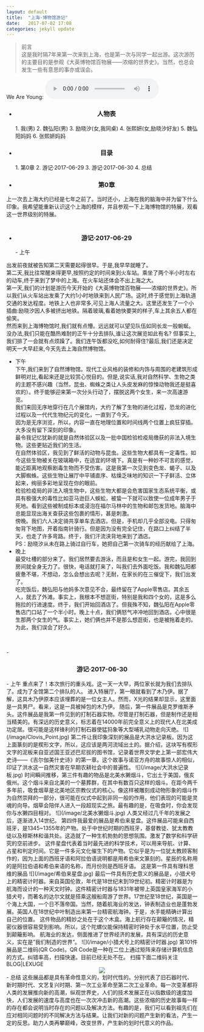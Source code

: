 ```yaml
---
layout: default
title:  "上海·博物馆游记"
date:   2017-07-02 17:08
categories: jekyll update
---
```

> 前言  
这是我时隔7年来第一次来到上海，也是第一次与同学一起出游。这次游历的主要目的是参观《大英博物馆百物展——浓缩的世界史》。当然，也总会发生一些有意思的事亦或误会。

We Are Young: <audio src="/music/We Are Young.mp3" controls="controls" loop="loop"></audio>  

- <center><h3><b>人物表</b></h3></center>
  1. 我(男)  
  2. 魏弘阳(男)
  3. 励晓汐(女,我同桌)
  4. 张熙妍(女,励晓汐好友)
  5. 魏弘阳妈妈
  6. 张熙妍妈妈  
- <center><h3><b>目录</b></h3></center>  
  1. 第0章
  2. 游记·2017-06-29  
  3. 游记·2017-06-30  
  4. 总结  

- <center><h3><b>第0章</b></h3></center>  
上一次去上海大约已经是七年之前了。当时还小，上海在我的脑海中并为留下什么印象。我希望能重新认识这个上海的模样，并且参观一下上海博物馆的特展，观看这一世界级别的特展。
<br><br>
- <center><h3><b>游记·2017-06-29</b></h3></center>  
  - 上午  
出发前夜就被告知第二天需要起得很早。于是,我早早就睡了。  
第二天,我比往常醒来得更早,按照约定的时间来到火车站。乘坐了两个半小时左右的动车,终于来到了梦中的上海。在火车站还体会不出上海之大。  
第一天,我们的计划是游历今天开始的《大英博物馆百物展——浓缩的世界史》。所以我们从火车站出发乘了大约1小时地铁来到人民广场。这时,终于感觉到上海轨道交通的发达程度。地铁上人也非常多,可见上海人流量之大。这里还发生了一个小插曲:励晓汐因人多被挤出地铁。隔着玻璃,看着她快要哭的样子,车上其余五人都在偷笑。  
然而来到上海博物馆时,我们就有点懵。远远就可以望见队伍如同长龙一般蜿蜒。没办法,我们只能在酷热难耐的正午十分去排队,谁让这次展览如此有名?
但事实上,我们排了一会就有点烦躁了。我们连午饭都没吃,如何耐得住?最后,我们还是决定明天一大早赶来,今天先去上海自然博物馆。  

  - 下午  
下午,我们来到了自然博物馆。现代工业风格的装修和内饰与周围的老建筑形成鲜明对比,看起来还是比较赏心悦目的。但是,说实话,我对自然科学、生物之类的主题不感兴趣（当然，昆虫、蜘蛛之类让人头皮发麻的惊悚动物我还是挺喜欢的）。终于能够迎来第一次分头行动了，摆脱这两个女生，来一次高速游览。  
我们来回无序地穿行在几个展馆内，大约了解了生物的进化过程，恐龙的进化过程以及一代代生物纪元的变化，一直到了今天。  
因为是无序浏览，所以，内容一直在地理位置和时间线两个位置上疯狂穿插。大多没有留下深刻的印象。  
最令我记忆犹新的就是自然体验区以及一批中国检验检疫局缴获的非法入境生物。这些更贴近我们的生活。  
在自然体验区，我见到了鲜活的动物与昆虫。这些生物大都具有一定毒性。如今这些生物被关在玻璃箱中，在适宜的环境下。真是有一种妙不可言的感觉，能近距离地观察剧毒生物而不受伤害。这是我第一次见到变色龙、蝎子、以及大脚蜘蛛。这些生物让展厅中平铺直序、枯燥乏味地的知识一下子鲜活、立体起来，绚丽多彩地呈现在你的眼前。  
检验检疫局的非法入境生物中，这些生物大都是会危害国家生态系统平衡，或具有极强大的毒性比如亚马逊巨人蜈蚣，被蛰一下就可以致使一位成年男子于死地。看到这些被制成标本或浸泡在福尔马林中的生物和邮包发货地。脑海中总能显现出海关查获这些包裹的情形，甚是刺激。  
傍晚。我们六人决定骑共享单车去酒店。但是，手机却几乎全部没电。只得匆匆背下地图，开着指南针骑行。但是因为没有完全记住，在路口上纠结了半天，也走了许多弯路。终于，我们汗流浃背地来到了酒店。  
PS：励晓汐从未在路上骑过自行车，她把自己第一次骑车的经历献给了上海。
  - 晚上  
最受吐槽的部分来了。我们居然要去游泳，而且是和女生一起。游完，我回到房间就全身无力了。很快，电话就打来了，叫我们去外面吃饭。我和魏弘阳都疲惫不堪，不想动，怎么会想出去呢？无耐，在家长的在三催促下，我们出发了。  
吃完饭后，魏弘阳与他妈多次意见不合，最终留在了Apple零售店。其余五人，就去了外滩。事实上，我根本不想逛街，特别是我和四个女的，这是多么拖拉的行进速度。终于，我们开始回酒店了。但我殊不知，魏弘阳在Apple零售店门口站了一个半小时。晚上十点，我们俩怒气冲冲地回到酒店。心中很是生那两个女生的气。事实上，她们俩也并不是那么想逛街，也是被拖着走的。为此，我们误会了好久。  
<br>
<br>
- <center><h3><b>游记·2017-06-30</b></h3></center>  
  - 上午  
重点来了！本次旅行的重头戏。这一天一大早，两位家长就为我们去排队了。成为了全馆第二个排队的人。  
进入特展厅，第一眼就看到了木乃伊。据了解，这具木乃伊原本应该埋葬的是一位女主人。然而，X光的结果却显示，这里面是一具男尸。看来，这是一具被掉包的木乃伊。  
随后，第一件展品是克罗维斯矛头。这件展品是我第一件见到的打制石器实物。尽管是打制石器，但是制作还是相当精美的。有深远的历史意义，标志着在14000年前完全意义上的现代人在北美成功定居。很可能是这样锋利的打制石器使猛犸象等大型哺乳动物走向灭绝。  
![](/image/Clovis_Point.jpg)  
第二件让我印象深刻的展品是大洪水记录板。因为这上面篆刻的是楔形文字，所以，这应该是两河流域出土的。据介绍，这块写有楔形文字的泥板来自亚述国王亚述巴尼拔的图书馆，记录着世界文学史上第一部宏伟大史诗——《吉尔伽美什史诗》的第一章。这个故事与诺亚方舟的故事惊人的相似，印证了洪水这一自然灾害在早期农耕社会中的普遍性。  
![](/image/大洪水记录板.jpg)  
时间瞬间推移，第三件有趣的物品是北美水獭烟斗，它出土于美国，俄亥俄州。这个烟斗来自北美的一个墓葬群，在其中有数百只这样的烟斗。在距今两千多年前，吸食烟草是北美地区宗教仪式的核心。像这样被雕刻成动物形象的烟斗作为自然崇拜的一部分，很可能在仪式中起到非同一般的作用，他们表现的可能是灵魂的向导。烟草会陪伴人进入一段超现实之旅。最有趣的是，在吸食时，你会发现你与水獭四目相对。  
![](/image/北美水獭烟斗.jpg)  
人类又经过几千年的发展之后，逐渐进入14世纪。  
第四件我最爱的展品是希伯来星盘。这件展品可能来自西班牙，是1345~1355年的产物。处于中世纪时期的西班牙，基督教徒、犹太教教徒以及穆斯林和谐共处。这造就了一种生机勃勃的思想氛围。激发了数学和科学研究的空前进步。  
这件星盘代表着当时最先进的科学技术，可以用来导航、计算、占星和判定时间。它是一件多元文化催生下的产物。它似乎是为一位犹太教顾客制作的，因为上面的西班牙语和阿拉伯语说明都是用希伯来文篆刻的。星辰的名称用的是阿拉伯语和希伯来语的名称，而月份则是西班牙语。  
这是第一件具有理科思维的展品
![](/image/希伯来星盘.jpg)  
最后一件具有历史意义的展品是，小猎犬号上的精密计时器。来自英国伦敦，年代是18世纪末到19世纪初。精密计时器是为航海而设计的一种天文时钟。这件精密计时器与1831年被带上英国皇家海军的小猎犬号，而著名的达尔文就是搭乘这艘船周游了世界。17世纪至18世纪，英国是一个海上大国，一个日不落帝国。当然，随着航海业的发达，钟表制造业也是蓬勃发展。英国人在18世纪中叶制造出来第一台精密航海钟。于是，水手能精确计算出自己的位置。  
这件物品的精妙之处在于这个木盒。海上航行存在颠簸的情况，精密仪器很容易受到影响。所以，这个陀螺仪能保持精密时钟处于水平位置，防止受到颠簸影响。  
航海业的发达，侧面推进了世界经济的发展，具有深远的历史意义，实在是”我们制造的世界”。  
![](/image/小猎犬号上的精密计时器.jpg)  
第101件展品是二维码(QR Code)。QR Code是一种在二位上通过矩阵来存储计算机信息的方式。纠错率高，扫描快速。目前已经无处不在。  
扫描下面二维码关注BLOG|LEXUGE  
<center><img src="/image/BLOG二维码.png"></center>  
- 总结  
这些展品都是具有革命性意义的，划时代性的。分别代表了旧石器时代、新时期时代、文艺复兴时期、第一次工业革命至第二次工业革命。每一次变革都将人类的发展推向新的高潮，纵观世界史，人们的技术发展正在以指数级的速度加快，人们发展的速度与高度也在一次次冲击新的高潮。这些浓缩的历史故事每一样的存在都会说明当时存在的问题以及解决方法。有趣的是，我们可以看到祖先们在应对相同问题时的不同解决方法与结果。让我们对新的问题产生新的看法，产生一定的反思。助力人类再攀巅峰，改变世界，产生新的划时代意义的作品。
